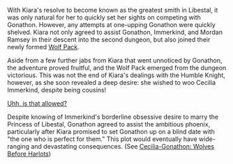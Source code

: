 <!-- title: A One-Sided Rivalry, a Two-Sided Contract -->

With Kiara's resolve to become known as the greatest smith in Libestal, it was only natural for her to quickly set her sights on competing with Gonathon. However, any attempts at one-upping Gonathon were quickly shelved. Kiara not only agreed to assist Gonathon, Immerkind, and Mordan Ramsey in their descent into the second dungeon, but also joined their newly formed [Wolf Pack](https://www.youtube.com/live/dgfH4qnRlfw?si=92Qk-dRTvlTvGjZi&t=8293).

Aside from a few further jabs from Kiara that went unnoticed by Gonathon, the adventure proved fruitful, and the Wolf Pack emerged from the dungeon victorious. This was not the end of Kiara's dealings with the Humble Knight, however, as she soon revealed a deep desire: she wished to woo Cecilia Immerkind, despite being cousins!

[Uhh, is that allowed?](#embed:https://www.youtube.com/live/dgfH4qnRlfw?si=UV8JFA4ao1-Ph7qP&t=14417)

Despite knowing of Immerkind's borderline obsessive desire to marry the Princess of Libestal, Gonathon agreed to assist the ambitious phoenix, particularly after Kiara promised to set Gonathon up on a blind date with "the one who is perfect for them." This plot would eventually have wide-ranging and devastating consequences. (See [Cecilia-Gonathon: Wolves Before Harlots](#edge:cecilia-gigi))